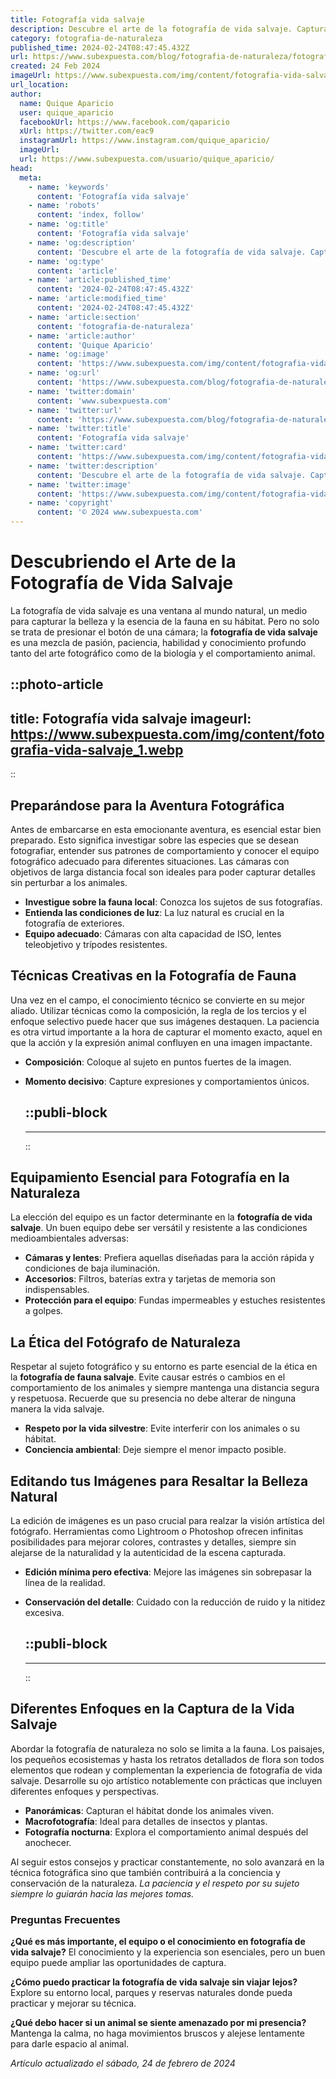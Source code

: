 ```yaml
---
title: Fotografía vida salvaje
description: Descubre el arte de la fotografía de vida salvaje. Captura y aprende sobre el mundo animal con consejos y técnicas de expertos en la naturaleza.
category: fotografia-de-naturaleza
published_time: 2024-02-24T08:47:45.432Z
url: https://www.subexpuesta.com/blog/fotografia-de-naturaleza/fotografia-vida-salvaje
created: 24 Feb 2024
imageUrl: https://www.subexpuesta.com/img/content/fotografia-vida-salvaje_1.webp
url_location:
author:
  name: Quique Aparicio
  user: quique_aparicio
  facebookUrl: https://www.facebook.com/qaparicio
  xUrl: https://twitter.com/eac9
  instagramUrl: https://www.instagram.com/quique_aparicio/
  imageUrl: 
  url: https://www.subexpuesta.com/usuario/quique_aparicio/
head:
  meta:
    - name: 'keywords'
      content: 'Fotografía vida salvaje'
    - name: 'robots'
      content: 'index, follow'
    - name: 'og:title'
      content: 'Fotografía vida salvaje'
    - name: 'og:description'
      content: 'Descubre el arte de la fotografía de vida salvaje. Captura y aprende sobre el mundo animal con consejos y técnicas de expertos en la naturaleza.'
    - name: 'og:type'
      content: 'article'
    - name: 'article:published_time'
      content: '2024-02-24T08:47:45.432Z'
    - name: 'article:modified_time'
      content: '2024-02-24T08:47:45.432Z'
    - name: 'article:section'
      content: 'fotografia-de-naturaleza'
    - name: 'article:author'
      content: 'Quique Aparicio'
    - name: 'og:image'
      content: 'https://www.subexpuesta.com/img/content/fotografia-vida-salvaje_1.webp'
    - name: 'og:url'
      content: 'https://www.subexpuesta.com/blog/fotografia-de-naturaleza/fotografia-vida-salvaje'
    - name: 'twitter:domain'
      content: 'www.subexpuesta.com'
    - name: 'twitter:url'
      content: 'https://www.subexpuesta.com/blog/fotografia-de-naturaleza/fotografia-vida-salvaje'
    - name: 'twitter:title'
      content: 'Fotografía vida salvaje'
    - name: 'twitter:card'
      content: 'https://www.subexpuesta.com/img/content/fotografia-vida-salvaje_1.webp'
    - name: 'twitter:description'
      content: 'Descubre el arte de la fotografía de vida salvaje. Captura y aprende sobre el mundo animal con consejos y técnicas de expertos en la naturaleza.'
    - name: 'twitter:image'
      content: 'https://www.subexpuesta.com/img/content/fotografia-vida-salvaje_1.webp'
    - name: 'copyright'
      content: '© 2024 www.subexpuesta.com'
---
```

# Descubriendo el Arte de la Fotografía de Vida Salvaje

La fotografía de vida salvaje es una ventana al mundo natural, un medio para capturar la belleza y la esencia de la fauna en su hábitat. Pero no solo se trata de presionar el botón de una cámara; la **fotografía de vida salvaje** es una mezcla de pasión, paciencia, habilidad y conocimiento profundo tanto del arte fotográfico como de la biología y el comportamiento animal.


::photo-article
---
title: Fotografía vida salvaje
imageurl: https://www.subexpuesta.com/img/content/fotografia-vida-salvaje_1.webp
---
::



## Preparándose para la Aventura Fotográfica

Antes de embarcarse en esta emocionante aventura, es esencial estar bien preparado. Esto significa investigar sobre las especies que se desean fotografiar, entender sus patrones de comportamiento y conocer el equipo fotográfico adecuado para diferentes situaciones. Las cámaras con objetivos de larga distancia focal son ideales para poder capturar detalles sin perturbar a los animales.

- **Investigue sobre la fauna local**: Conozca los sujetos de sus fotografías.
- **Entienda las condiciones de luz**: La luz natural es crucial en la fotografía de exteriores.
- **Equipo adecuado**: Cámaras con alta capacidad de ISO, lentes teleobjetivo y trípodes resistentes.

## Técnicas Creativas en la Fotografía de Fauna

Una vez en el campo, el conocimiento técnico se convierte en su mejor aliado. Utilizar técnicas como la composición, la regla de los tercios y el enfoque selectivo puede hacer que sus imágenes destaquen. La paciencia es otra virtud importante a la hora de capturar el momento exacto, aquel en que la acción y la expresión animal confluyen en una imagen impactante.

- **Composición**: Coloque al sujeto en puntos fuertes de la imagen.
- **Momento decisivo**: Capture expresiones y comportamientos únicos.


  ::publi-block
  ---
  ---
  ::
  
  

## Equipamiento Esencial para Fotografía en la Naturaleza

La elección del equipo es un factor determinante en la **fotografía de vida salvaje**. Un buen equipo debe ser versátil y resistente a las condiciones medioambientales adversas:

- **Cámaras y lentes**: Prefiera aquellas diseñadas para la acción rápida y condiciones de baja iluminación.
- **Accesorios**: Filtros, baterías extra y tarjetas de memoria son indispensables.
- **Protección para el equipo**: Fundas impermeables y estuches resistentes a golpes.

## La Ética del Fotógrafo de Naturaleza

Respetar al sujeto fotográfico y su entorno es parte esencial de la ética en la **fotografía de fauna salvaje**. Evite causar estrés o cambios en el comportamiento de los animales y siempre mantenga una distancia segura y respetuosa. Recuerde que su presencia no debe alterar de ninguna manera la vida salvaje.

- **Respeto por la vida silvestre**: Evite interferir con los animales o su hábitat.
- **Conciencia ambiental**: Deje siempre el menor impacto posible.

## Editando tus Imágenes para Resaltar la Belleza Natural

La edición de imágenes es un paso crucial para realzar la visión artística del fotógrafo. Herramientas como Lightroom o Photoshop ofrecen infinitas posibilidades para mejorar colores, contrastes y detalles, siempre sin alejarse de la naturalidad y la autenticidad de la escena capturada.

- **Edición mínima pero efectiva**: Mejore las imágenes sin sobrepasar la línea de la realidad.
- **Conservación del detalle**: Cuidado con la reducción de ruido y la nitidez excesiva.


  ::publi-block
  ---
  ---
  ::
  
  

## Diferentes Enfoques en la Captura de la Vida Salvaje

Abordar la fotografía de naturaleza no solo se limita a la fauna. Los paisajes, los pequeños ecosistemas y hasta los retratos detallados de flora son todos elementos que rodean y complementan la experiencia de fotografía de vida salvaje. Desarrolle su ojo artístico notablemente con prácticas que incluyen diferentes enfoques y perspectivas.

* **Panorámicas**: Capturan el hábitat donde los animales viven.
* **Macrofotografía**: Ideal para detalles de insectos y plantas.
* **Fotografía nocturna**: Explora el comportamiento animal después del anochecer.

Al seguir estos consejos y practicar constantemente, no solo avanzará en la técnica fotográfica sino que también contribuirá a la conciencia y conservación de la naturaleza. *La paciencia y el respeto por su sujeto siempre lo guiarán hacia las mejores tomas.*

### Preguntas Frecuentes

**¿Qué es más importante, el equipo o el conocimiento en fotografía de vida salvaje?**
El conocimiento y la experiencia son esenciales, pero un buen equipo puede ampliar las oportunidades de captura.

**¿Cómo puedo practicar la fotografía de vida salvaje sin viajar lejos?**
Explore su entorno local, parques y reservas naturales donde pueda practicar y mejorar su técnica.

**¿Qué debo hacer si un animal se siente amenazado por mi presencia?**
Mantenga la calma, no haga movimientos bruscos y alejese lentamente para darle espacio al animal.

_Artículo actualizado el sábado, 24 de febrero de 2024_